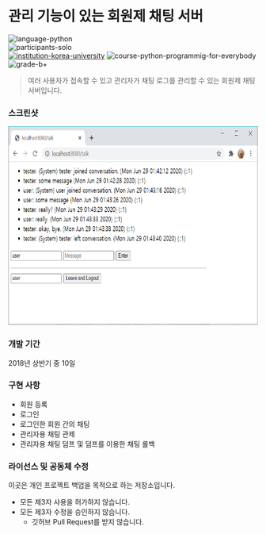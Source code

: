 # 관리 기능이 있는 회원제 채팅 서버

![language-python][language-python]
<br>
![participants-solo][participants-solo]
<br>
[![institution-korea-university][korea-university-image]][korea-university-cs-url]
![course-python-programmig-for-everybody][course-cose156]
![grade-b+][grade-b+]

> 여러 사용자가 접속할 수 있고 관리자가 채팅 로그를 관리할 수 있는 회원제 채팅 서버입니다.

### 스크린샷

<img src="static/screenshot.png" height="400px">

### 개발 기간

2018년 상반기 중 10일

### 구현 사항

  * 회원 등록
  * 로그인
  * 로그인한 회원 간의 채팅
  * 관리자용 채팅 관제
  * 관리자용 채팅 덤프 및 덤프를 이용한 채팅 롤백

### 라이선스 및 공동체 수정

이곳은 개인 프로젝트 백업을 목적으로 하는 저장소입니다.

  * 모든 제3자 사용을 허가하지 않습니다.
  * 모든 제3자 수정을 승인하지 않습니다.
    * 깃허브 Pull Request를 받지 않습니다.

<!-- Image definitions -->
[korea-university-image]: https://img.shields.io/badge/Institution-Korea%20University-red
[korea-university-cs-url]: http://cs.korea.ac.kr
[course-cose156]: https://img.shields.io/badge/Course-Python%20Programming%20for%20Everybody-brightgreen
[language-python]: https://img.shields.io/badge/Language-Python-orange
[grade-b+]: https://img.shields.io/badge/Grade-B%2B-yellow
[participants-solo]: https://img.shields.io/badge/Participants-Solo%20Project-7aa3cc
